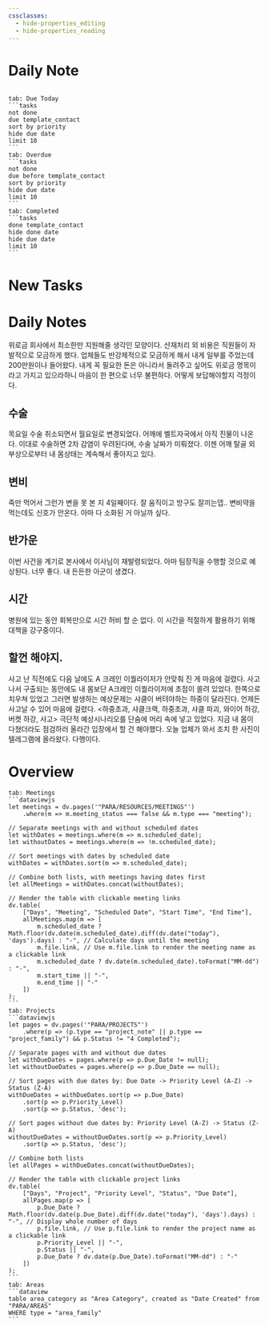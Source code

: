 ```yaml
---
cssclasses:
  - hide-properties_editing
  - hide-properties_reading
---
```

# Daily Note
```calendar-nav
```
````tabs
tab: Due Today
```tasks
not done
due template_contact
sort by priority
hide due date
limit 10
```
tab: Overdue
```tasks 
not done 
due before template_contact
sort by priority
hide due date
limit 10
```
tab: Completed
```tasks
done template_contact
hide done date
hide due date
limit 10
```
````
# New Tasks


# Daily Notes

위로금
회사에서 최소한만 지원해줄 생각인 모양이다. 산재처리 외 비용은 직원들이 자발적으로 모금하게 했다.
업체들도 반강제적으로 모금하게 해서 내게 일부를 주었는데 200만원이나 들어왔다. 내게 꼭 필요한 돈은 아니라서 돌려주고 싶어도 위로금 명목이라고 가지고 있으라하니 마음이 한 편으로 너무 불편하다. 어떻게 보답해야할지 걱정이다.

## 수술
목요일 수술 취소되면서 월요일로 변경되었다. 
어깨에 벨트자국에서 아직 진물이 나온다. 이대로 수술하면 2차 감염이 우려된다며, 수술 날짜가 미뤄졌다.
이젠 어깨 탈골 외 부상으로부터 내 몸상태는 계속해서 좋아지고 있다.

## 변비
죽만 먹어서 그런가 변을 못 본 지 4일째이다.
잘 움직이고 방구도 잘끼는뎁.. 변비약을 먹는데도 신호가 안온다. 아마 다 소화된 거 아닐까 싶다.

## 반가운
이번 사건을 계기로 본사에서 이사님이 재발령되었다.
아마 팀장직을 수행할 것으로 예상된다.
너무 좋다. 내 든든한 아군이 생겼다.

## 시간
병원에 있는 동안 회복만으로 시간 허비 할 순 없다. 이 시간을 적절하게 활용하기 위해 대책을 강구중이다.

## 할껀 해야지.
사고 난 직전에도 다음 날에도 A 크레인 이퀄라이저가 안맞춰 진 게 마음에 걸렸다. 
사고나서 구출되는 동안에도 내 몸보단 A크레인 이퀄라이저에 초점이 쏠려 있었다. 한쪽으로 치우쳐 있었고 그러면 발생하는 예상문제는 샤클이 버텨야하는 하중이 달라진다. 언제든 사고날 수 있어 마음에 걸렸다. <하중초과, 샤클크랙, 하중초과, 샤클 파괴, 와이어 하강, 버켓 하강, 사고> 극단적 예상시나리오를 단숨에 머리 속에 넣고 있었다.
지금 내 몸이 다쳤더라도 점검하러 올라간 입장에서 할 건 해야했다.
오늘 업체가 와서 조치 한 사진이 텔레그램에 올라왔다.
다행이다.
# Overview

````tabs
tab: Meetings
```dataviewjs
let meetings = dv.pages('"PARA/RESOURCES/MEETINGS"')
    .where(m => m.meeting_status === false && m.type === "meeting");

// Separate meetings with and without scheduled dates
let withDates = meetings.where(m => m.scheduled_date);
let withoutDates = meetings.where(m => !m.scheduled_date);

// Sort meetings with dates by scheduled date
withDates = withDates.sort(m => m.scheduled_date);

// Combine both lists, with meetings having dates first
let allMeetings = withDates.concat(withoutDates);

// Render the table with clickable meeting links
dv.table(
    ["Days", "Meeting", "Scheduled Date", "Start Time", "End Time"],
    allMeetings.map(m => [
        m.scheduled_date ? Math.floor(dv.date(m.scheduled_date).diff(dv.date("today"), 'days').days) : "-", // Calculate days until the meeting
        m.file.link, // Use m.file.link to render the meeting name as a clickable link
        m.scheduled_date ? dv.date(m.scheduled_date).toFormat("MM-dd") : "-",
        m.start_time || "-",
        m.end_time || "-"
    ])
);
```
tab: Projects
```dataviewjs
let pages = dv.pages('"PARA/PROJECTS"')
    .where(p => (p.type == "project_note" || p.type == "project_family") && p.Status != "4 Completed");

// Separate pages with and without due dates
let withDueDates = pages.where(p => p.Due_Date != null);
let withoutDueDates = pages.where(p => p.Due_Date == null);

// Sort pages with due dates by: Due Date -> Priority Level (A-Z) -> Status (Z-A)
withDueDates = withDueDates.sort(p => p.Due_Date)
    .sort(p => p.Priority_Level)
    .sort(p => p.Status, 'desc');

// Sort pages without due dates by: Priority Level (A-Z) -> Status (Z-A)
withoutDueDates = withoutDueDates.sort(p => p.Priority_Level)
    .sort(p => p.Status, 'desc');

// Combine both lists
let allPages = withDueDates.concat(withoutDueDates);

// Render the table with clickable project links
dv.table(
    ["Days", "Project", "Priority Level", "Status", "Due Date"],
    allPages.map(p => [
        p.Due_Date ? Math.floor(dv.date(p.Due_Date).diff(dv.date("today"), 'days').days) : "-", // Display whole number of days
        p.file.link, // Use p.file.link to render the project name as a clickable link
        p.Priority_Level || "-",
        p.Status || "-",
        p.Due_Date ? dv.date(p.Due_Date).toFormat("MM-dd") : "-"
    ])
);
```
tab: Areas
```dataview
table area_category as "Area Category", created as "Date Created" from "PARA/AREAS"
WHERE type = "area_family"
```
````


